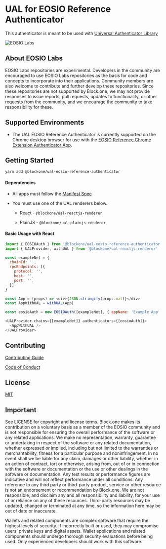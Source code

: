 # UAL for EOSIO Reference Authenticator

This authenticator is meant to be used with [Universal Authenticator Library](https://github.com/EOSIO/universal-authenticator-library)

![EOSIO Labs](https://img.shields.io/badge/EOSIO-Labs-5cb3ff.svg)

## About EOSIO Labs

EOSIO Labs repositories are experimental.  Developers in the community are encouraged to use EOSIO Labs repositories as the basis for code and concepts to incorporate into their applications. Community members are also welcome to contribute and further develop these repositories. Since these repositories are not supported by Block.one, we may not provide responses to issue reports, pull requests, updates to functionality, or other requests from the community, and we encourage the community to take responsibility for these.

## Supported Environments

* The UAL EOSIO Reference Authenticator is currently supported on the Chrome desktop browser for use with the [EOSIO Reference Chrome Extension Authenticator App](https://github.com/EOSIO/eosio-reference-chrome-extension-authenticator-app).

## Getting Started

`yarn add @blockone/ual-eosio-reference-authenticator`

#### Dependencies

* All apps must follow the [Manifest Spec](https://github.com/EOSIO/manifest-spec)

* You must use one of the UAL renderers below.

  * React - `@blockone/ual-reactjs-renderer`

  * PlainJS - `@blockone/ual-plainjs-renderer`


#### Basic Usage with React

```javascript
import { EOSIOAuth } from '@blockone/ual-eosio-reference-authenticator'
import { UALProvider, withUAL } from '@blockone/ual-reactjs-renderer'

const exampleNet = {
  chainId: '',
  rpcEndpoints: [{
    protocol: '',
    host: '',
    port: '',
  }]
}

const App = (props) => <div>{JSON.stringify(props.ual)}</div>
const AppWithUAL = withUAL(App)

const eosioAuth = new EOSIOAuth([exampleNet], { appName: 'Example App' })

<UALProvider chains={[exampleNet]} authenticators={[eosioAuth]}>
  <AppWithUAL />
</UALProvider>
```
    
## Contributing

[Contributing Guide](./CONTRIBUTING.md)

[Code of Conduct](./CONTRIBUTING.md#conduct)

## License

[MIT](./LICENSE)

## Important

See LICENSE for copyright and license terms.  Block.one makes its contribution on a voluntary basis as a member of the EOSIO community and is not responsible for ensuring the overall performance of the software or any related applications.  We make no representation, warranty, guarantee or undertaking in respect of the software or any related documentation, whether expressed or implied, including but not limited to the warranties or merchantability, fitness for a particular purpose and noninfringement. In no event shall we be liable for any claim, damages or other liability, whether in an action of contract, tort or otherwise, arising from, out of or in connection with the software or documentation or the use or other dealings in the software or documentation.  Any test results or performance figures are indicative and will not reflect performance under all conditions.  Any reference to any third party or third-party product, service or other resource is not an endorsement or recommendation by Block.one.  We are not responsible, and disclaim any and all responsibility and liability, for your use of or reliance on any of these resources. Third-party resources may be updated, changed or terminated at any time, so the information here may be out of date or inaccurate.

Wallets and related components are complex software that require the highest levels of security.  If incorrectly built or used, they may compromise users’ private keys and digital assets. Wallet applications and related components should undergo thorough security evaluations before being used.  Only experienced developers should work with this software.
